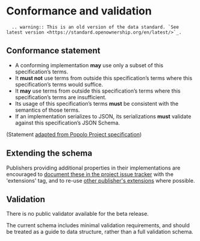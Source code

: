 Conformance and validation
===========================


```eval_rst
  .. warning:: This is an old version of the data standard. `See latest version <https://standard.openownership.org/en/latest/>`_.
```


## Conformance statement

* A conforming implementation **may** use only a subset of this specification’s terms.
* It **must not** use terms from outside this specification’s terms where this specification’s terms would suffice.
* It **may** use terms from outside this specification’s terms where this specification’s terms are insufficient.
* Its usage of this specification’s terms **must** be consistent with the semantics of those terms.
* If an implementation serializes to JSON, its serializations **must** validate against this specification’s JSON Schema.

(Statement [adapted from Popolo Project specification](http://www.popoloproject.com/specs/#conformance))

## Extending the schema

Publishers providing additional properties in their implementations are encouraged to [document these in the project issue tracker](https://github.com/openownership/data-standard/issues/) with the 'extensions' tag, and to re-use [other publisher's extensions](https://github.com/openownership/data-standard/issues?q=is%3Aissue+label%3Aextension) where possible.

## Validation

There is no public validator available for the beta release. 

The current schema includes minimal validation requirements, and should be treated as a guide to data structure, rather than a full validation schema. 
